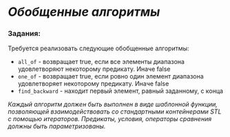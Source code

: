 # *Обобщенные алгоритмы*

### Задания:

Требуется реализовать следующие обобщенные алгоритмы:
- `all_of` - возвращает true, если все элементы диапазона удовлетворяют
   некоторому предикату. Иначе false
- `one_of` - возвращает true, если ровно один элемент диапазона удовлетворяет
   некоторому предикату. Иначе false
- `find_backward` - находит первый элемент, равный заданному, с конца

*Каждый алгоритм должен быть выполнен в виде шаблонной функции,
позволяющей взаимодействовать со стандартными контейнерами STL с
помощью итераторов. Предикаты, условия, операторы сравнения
должны быть параметризованы.*
